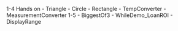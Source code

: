 1-4 Hands on 
  	- Triangle
  	- Circle
  	- Rectangle
  	- TempConverter
  	- MeasurementConverter
1-5
	- BiggestOf3
	- WhileDemo_LoanROI
	- DisplayRange